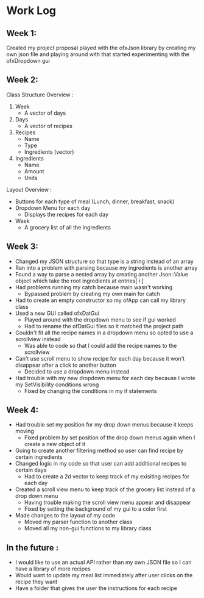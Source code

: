 # Work Log

## Week 1: 
Created my project proposal 
played with the ofxJson library by creating my own json file and playing around with that 
started experimenting with the ofxDropdown gui

## Week 2: 
Class Structure Overview : 
1. Week 
    - A vector of days 
2. Days 
    - A vector of recipes 
3. Recipes 
    - Name 
    - Type 
    - Ingredients (vector) 
4. Ingredients 
    - Name 
    - Amount 
    - Units 

Layout Overview : 
- Buttons for each type of meal (Lunch, dinner, breakfast, snack)
- Dropdown Menu for each day 
    - Displays the recipes for each day 
- Week 
    - A grocery list of all the ingredients 
        

## Week 3: 
- Changed my JSON structure so that type is a string instead of an array
- Ran into a problem with parsing because my ingredients is another array 
- Found a way to parse a nested array by creating another Json::Value object which take the root ingredients at entries[ i ]
- Had problems running my catch because main wasn't working 
    - Bypassed problem by creating my own main for catch 
- Had to create an empty constructor so my ofApp can call my library class 
- Used a new GUI called ofxDatGui 
    - Played around with the dropdown menu to see if gui worked 
    - Had to rename the ofDatGui files so it matched the project path
- Couldn't fit all the recipe names in a dropdown menu so opted to use a scrollview instead 
    - Was able to code so that I could add the recipe names to the scrollview 
- Can't use scroll menu to show recipe for each day because it won't disappear after a click to another button 
    - Decided to use a dropdown menu instead 
- Had trouble with my new dropdown menu for each day because I wrote my SetVisibility conditions wrong 
    - Fixed by changing the conditions in my if statements 

## Week 4: 
- Had trouble set my position for my drop down menus because it keeps moving 
    - Fixed problem by set position of the drop down menus again when I create a new object of it
- Going to create another filtering method so user can find recipe by certain ingredients 
- Changed logic in my code so that user can add additional recipes to certain days 
    - Had to create a 2d vector to keep track of my exisiting recipes for each day 
- Created a scroll view menu to keep track of the grocery list instead of a drop down menu 
    - Having trouble making the scroll view menu appear and disappear 
    - Fixed by setting the background of my gui to a color first 
- Made changes to the layout of my code 
    - Moved my parser function to another class 
    - Moved all my non-gui functions to my library class 

## In the future : 
- I would like to use an actual API rather than my own JSON file so I can have a library of more recipes 
- Would want to update my meal list immediately after user clicks on the recipe they want 
- Have a folder that gives the user the instructions for each recipe

